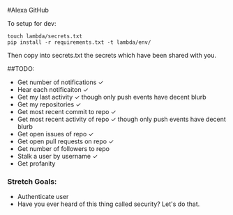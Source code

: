 #Alexa GitHub

To setup for dev:

	touch lambda/secrets.txt
	pip install -r requirements.txt -t lambda/env/

Then copy into secrets.txt the secrets which have been shared with you.

##TODO:

- Get number of notifications ✓
- Hear each notificaiton ✓
- Get my last activity ✓ though only push events have decent blurb
- Get my repositories ✓
- Get most recent commit to repo ✓
- Get most recent activity of repo ✓ though only push events have decent blurb
- Get open issues of repo ✓
- Get open pull requests on repo ✓
- Get number of followers to repo
- Stalk a user by username ✓
- Get profanity

### Stretch Goals:

- Authenticate user
- Have you ever heard of this thing called security?  Let's do that.  